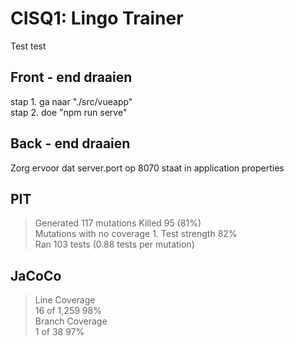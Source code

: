 # CISQ1: Lingo Trainer

Test
test

## Front - end draaien
stap 1. ga naar "./src/vueapp" \
stap 2. doe "npm run serve"

## Back - end draaien
Zorg ervoor dat server.port op 8070 staat in application properties

## PIT
> Generated 117 mutations Killed 95 (81%) \
> Mutations with no coverage 1. Test strength 82% \
> Ran 103 tests (0.88 tests per mutation)

## JaCoCo
> Line Coverage  \
>16 of 1,259	98%\
> Branch Coverage  \
>	1 of 38	97% 